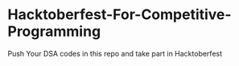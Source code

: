 # Hacktoberfest-For-Competitive-Programming
Push Your DSA codes in this repo and take part in Hacktoberfest 
